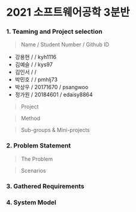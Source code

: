 # 2021 소프트웨어공학 3분반

### 1. Teaming and Project selection
> Name / Student Number / Github ID
- 강용현 /  / kyh1116
- 김예슬 /  / kys97
- 김인서 /  / 
- 박민호 /  / pmhlj73
- 박상우 / 20171670 / psangwoo
- 정가원 / 20184601 / edaisy8864

> Project

> Method

> Sub-groups & Mini-projects

### 2. Problem Statement
> The Problem
  
> Scenarios


### 3. Gathered Requirements

### 4. System Model
